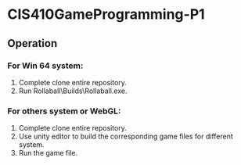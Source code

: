 # **CIS410GameProgramming-P1**
## **Operation**
### For Win 64 system:  
1. Complete clone entire repository.
2. Run Rollaball\Builds\Rollaball.exe.
### For others system or WebGL:
1. Complete clone entire repository.  
2. Use unity editor to build the corresponding game files for different system.  
3. Run the game file.
